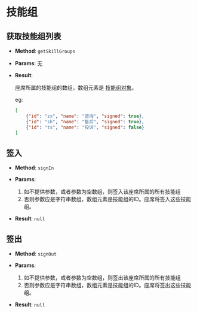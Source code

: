 # 技能组

## 获取技能组列表

- **Method**: `getSkillGroups`

- **Params**: 无

- **Result**:

    座席所属的技能组的数组，数组元素是 [技能组对象][]。

    eg:

    ```json
    [
        {"id": "zx", "name": "咨询", "signed": true},
        {"id": "sh", "name": "售后", "signed": true},
        {"id": "ts", "name": "投诉", "signed": false}
    ]
    ```

## 签入

- **Method**: `signIn`

- **Params**:

    1. 如不提供参数，或者参数为空数组，则签入该座席所属的所有技能组
    1. 否则参数应是字符串数组，数组元素是技能组的ID。座席将签入这些技能组。

- **Result**: `null`

## 签出

- **Method**: `signOut`

- **Params**:

    1. 如不提供参数，或者参数为空数组，则签出该座席所属的所有技能组
    1. 否则参数应是字符串数组，数组元素是技能组的ID。座席将签出这些技能组。

- **Result**: `null`

[技能组对象]: ../../objects/skill_group.md